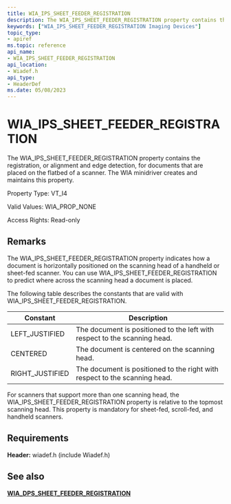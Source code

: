 ```yaml
---
title: WIA_IPS_SHEET_FEEDER_REGISTRATION
description: The WIA_IPS_SHEET_FEEDER_REGISTRATION property contains the registration, or alignment and edge detection, for documents that are placed on the flatbed of a scanner. The WIA minidriver creates and maintains this property.
keywords: ["WIA_IPS_SHEET_FEEDER_REGISTRATION Imaging Devices"]
topic_type:
- apiref
ms.topic: reference
api_name:
- WIA_IPS_SHEET_FEEDER_REGISTRATION
api_location:
- Wiadef.h
api_type:
- HeaderDef
ms.date: 05/08/2023
---
```


# WIA_IPS_SHEET_FEEDER_REGISTRATION

The WIA_IPS_SHEET_FEEDER_REGISTRATION property contains the registration, or alignment and edge detection, for documents that are placed on the flatbed of a scanner. The WIA minidriver creates and maintains this property.

Property Type: VT_I4

Valid Values: WIA_PROP_NONE

Access Rights: Read-only

## Remarks

The WIA_IPS_SHEET_FEEDER_REGISTRATION property indicates how a document is horizontally positioned on the scanning head of a handheld or sheet-fed scanner. You can use WIA_IPS_SHEET_FEEDER_REGISTRATION to predict where across the scanning head a document is placed.

The following table describes the constants that are valid with WIA_IPS_SHEET_FEEDER_REGISTRATION.

| Constant | Description |
|--|--|
| LEFT_JUSTIFIED | The document is positioned to the left with respect to the scanning head. |
| CENTERED | The document is centered on the scanning head. |
| RIGHT_JUSTIFIED | The document is positioned to the right with respect to the scanning head. |

For scanners that support more than one scanning head, the WIA_IPS_SHEET_FEEDER_REGISTRATION property is relative to the topmost scanning head. This property is mandatory for sheet-fed, scroll-fed, and handheld scanners.

## Requirements

**Header:** wiadef.h (include Wiadef.h)

## See also

[**WIA_DPS_SHEET_FEEDER_REGISTRATION**](wia-dps-sheet-feeder-registration.md)
